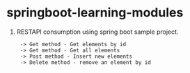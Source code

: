 # springboot-learning-modules

1. RESTAPI consumption using spring boot sample project.


        -> Get method - Get elements by id
        -> Get method - Get all elements
        -> Post method - Insert new elements
        -> Delete method - remove an element by id
